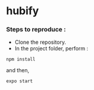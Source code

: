 # hubify


### Steps to reproduce :

* Clone the repository.
* In the project folder, perform :
```
npm install
```

and then,
```
expo start
```
